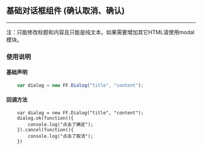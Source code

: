 ## 基础对话框组件 (确认取消、确认)
---------------

注：只能修改标题和内容且只能是纯文本。如果需要增加其它HTML请使用modal模块。

### 使用说明

#### 基础声明
``` javascript
    var dialog = new FF.Dialog("title", "content");
```

#### 回调方法
```
    var dialog = new FF.Dialog("title", "content");
    dialog.ok(function(){
        console.log("点击了确定");
    }).cancel(function(){
        console.log("点击了取消");
    })
```